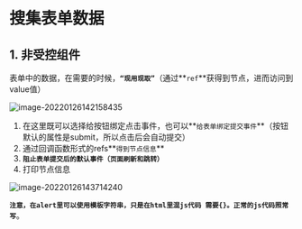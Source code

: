 # 搜集表单数据

## 1. 非受控组件

表单中的数据，在需要的时候，**`“现用现取”`**（通过**`ref`**获得到节点，进而访问到value值）

![image-20220126142158435](C:\Users\zayn\AppData\Roaming\Typora\typora-user-images\image-20220126142158435.png)

1. 在这里既可以选择给按钮绑定点击事件，也可以**`给表单绑定提交事件`**（按钮默认的属性是submit，所以点击后会自动提交）
2. 通过回调函数形式的refs**`得到节点信息`**
3. **`阻止表单提交后的默认事件（页面刷新和跳转）`**
4. 打印节点信息

![image-20220126143714240](C:\Users\zayn\AppData\Roaming\Typora\typora-user-images\image-20220126143714240.png)

**`注意，在alert里可以使用模板字符串，只是在html里混js代码 需要{}。正常的js代码照常写`**。